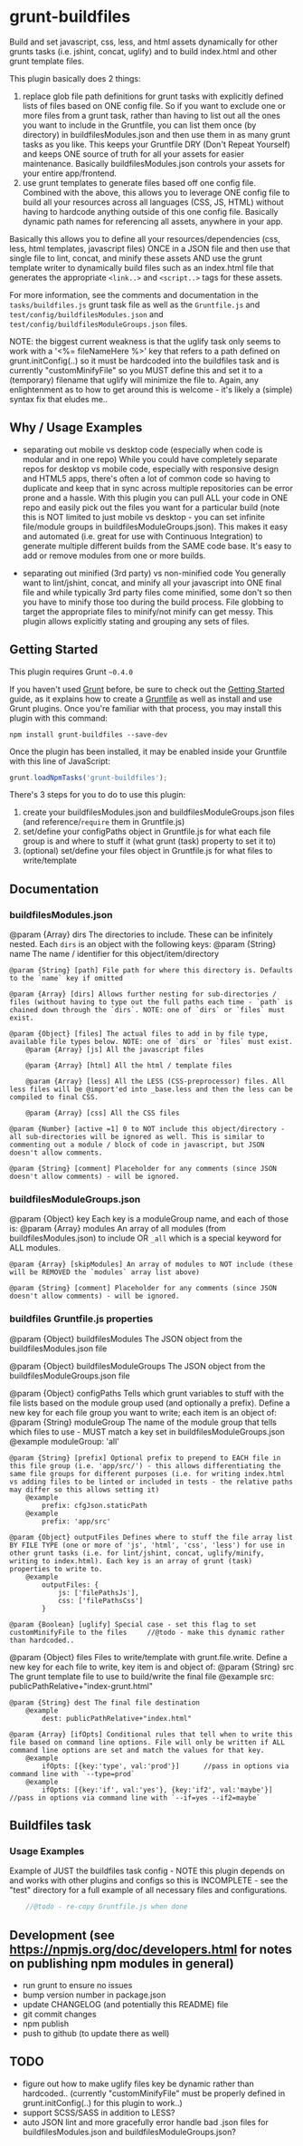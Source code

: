 # grunt-buildfiles
Build and set javascript, css, less, and html assets dynamically for other grunts tasks (i.e. jshint, concat, uglify) and to build index.html and other grunt template files.

This plugin basically does 2 things:
1. replace glob file path definitions for grunt tasks with explicitly defined lists of files based on ONE config file. So if you want to exclude one or more files from a grunt task, rather than having to list out all the ones you want to include in the Gruntfile, you can list them once (by directory) in buildfilesModules.json and then use them in as many grunt tasks as you like. This keeps your Gruntfile DRY (Don't Repeat Yourself) and keeps ONE source of truth for all your assets for easier maintenance. Basically buildfilesModules.json controls your assets for your entire app/frontend.
2. use grunt templates to generate files based off one config file. Combined with the above, this allows you to leverage ONE config file to build all your resources across all languages (CSS, JS, HTML) without having to hardcode anything outside of this one config file. Basically dynamic path names for referencing all assets, anywhere in your app.

Basically this allows you to define all your resources/dependencies (css, less, html templates, javascript files) ONCE in a JSON file and then use that single file to lint, concat, and minify these assets AND use the grunt template writer to dynamically build files such as an index.html file that generates the appropriate `<link..>` and `<script..>` tags for these assets.

For more information, see the comments and documentation in the `tasks/buildfiles.js` grunt task file as well as the `Gruntfile.js` and `test/config/buildfilesModules.json` and `test/config/buildfilesModuleGroups.json` files.

NOTE: the biggest current weakness is that the uglify task only seems to work with a '<%= fileNameHere %>' key that refers to a path defined on grunt.initConfig(..) so it must be hardcoded into the buildfiles task and is currently "customMinifyFile" so you MUST define this and set it to a (temporary) filename that uglify will minimize the file to. Again, any enlightenment as to how to get around this is welcome - it's likely a (simple) syntax fix that eludes me..


## Why / Usage Examples
- separating out mobile vs desktop code (especially when code is modular and in one repo)
While you could have completely separate repos for desktop vs mobile code, especially with responsive design and HTML5 apps, there's often a lot of common code so having to duplicate and keep that in sync across multiple repositories can be error prone and a hassle. With this plugin you can pull ALL your code in ONE repo and easily pick out the files you want for a particular build (note this is NOT limited to just mobile vs desktop - you can set infinite file/module groups in buildfilesModuleGroups.json). This makes it easy and automated (i.e. great for use with Continuous Integration) to generate multiple different builds from the SAME code base. It's easy to add or remove modules from one or more builds.

- separating out minified (3rd party) vs non-minified code
You generally want to lint/jshint, concat, and minify all your javascript into ONE final file and while typically 3rd party files come minified, some don't so then you have to minify those too during the build process. File globbing to target the appropriate files to minify/not minify can get messy. This plugin allows explicitly stating and grouping any sets of files.


## Getting Started
This plugin requires Grunt `~0.4.0`

If you haven't used [Grunt](http://gruntjs.com/) before, be sure to check out the [Getting Started](http://gruntjs.com/getting-started) guide, as it explains how to create a [Gruntfile](http://gruntjs.com/sample-gruntfile) as well as install and use Grunt plugins. Once you're familiar with that process, you may install this plugin with this command:

```shell
npm install grunt-buildfiles --save-dev
```

Once the plugin has been installed, it may be enabled inside your Gruntfile with this line of JavaScript:

```js
grunt.loadNpmTasks('grunt-buildfiles');
```

There's 3 steps for you to do to use this plugin:
1. create your buildfilesModules.json and buildfilesModuleGroups.json files (and reference/`require` them in Gruntfile.js)
2. set/define your configPaths object in Gruntfile.js for what each file group is and where to stuff it (what grunt (task) property to set it to)
3. (optional) set/define your files object in Gruntfile.js for what files to write/template


## Documentation
### buildfilesModules.json
@param {Array} dirs The directories to include. These can be infinitely nested. Each `dirs` is an object with the following keys:
	@param {String} name The name / identifier for this object/item/directory
	
	@param {String} [path] File path for where this directory is. Defaults to the `name` key if omitted
	
	@param {Array} [dirs] Allows further nesting for sub-directories / files (without having to type out the full paths each time - `path` is chained down through the `dirs`. NOTE: one of `dirs` or `files` must exist.
	
	@param {Object} [files] The actual files to add in by file type, available file types below. NOTE: one of `dirs` or `files` must exist.
		@param {Array} [js] All the javascript files
		
		@param {Array} [html] All the html / template files
		
		@param {Array} [less] All the LESS (CSS-preprocessor) files. All less files will be @import'ed into _base.less and then the less can be compiled to final CSS.
		
		@param {Array} [css] All the CSS files
	
	@param {Number} [active =1] 0 to NOT include this object/directory - all sub-directories will be ignored as well. This is similar to commenting out a module / block of code in javascript, but JSON doesn't allow comments.
	
	@param {String} [comment] Placeholder for any comments (since JSON doesn't allow comments) - will be ignored.

### buildfilesModuleGroups.json
@param {Object} key Each key is a moduleGroup name, and each of those is:
	@param {Array} modules An array of all modules (from buildfilesModules.json) to include OR `_all` which is a special keyword for ALL modules.
	
	@param {Array} [skipModules] An array of modules to NOT include (these will be REMOVED the `modules` array list above)
	
	@param {String} [comment] Placeholder for any comments (since JSON doesn't allow comments) - will be ignored.
	
	
### buildfiles Gruntfile.js properties
@param {Object} buildfilesModules The JSON object from the buildfilesModules.json file

@param {Object} buildfilesModuleGroups The JSON object from the buildfilesModuleGroups.json file

@param {Object} configPaths Tells which grunt variables to stuff with the file lists based on the module group used (and optionally a prefix). Define a new key for each file group you want to write; each item is an object of:
	@param {String} moduleGroup The name of the module group that tells which files to use - MUST match a key set in buildfilesModuleGroups.json
		@example
			moduleGroup: 'all'
	
	@param {String} [prefix] Optional prefix to prepend to EACH file in this file group (i.e. 'app/src/') - this allows differentiating the same file groups for different purposes (i.e. for writing index.html vs adding files to be linted or included in tests - the relative paths may differ so this allows setting it)
		@example
			prefix: cfgJson.staticPath
		@example
			prefix: 'app/src'
	
	@param {Object} outputFiles Defines where to stuff the file array list BY FILE TYPE (one or more of 'js', 'html', 'css', 'less') for use in other grunt tasks (i.e. for lint/jshint, concat, uglify/minify, writing to index.html). Each key is an array of grunt (task) properties to write to.
		@example
			outputFiles: {
				js: ['filePathsJs'],
				css: ['filePathsCss']
			}
			
	@param {Boolean} [uglify] Special case - set this flag to set customMinifyFile to the files		//@todo - make this dynamic rather than hardcoded..
			
@param {Object} files Files to write/template with grunt.file.write. Define a new key for each file to write, key item is and object of:
	@param {String} src The grunt template file to use to build/write the final file
		@example
			src: publicPathRelative+"index-grunt.html"
	
	@param {String} dest The final file destination
		@example
			dest: publicPathRelative+"index.html"
			
	@param {Array} [ifOpts] Conditional rules that tell when to write this file based on command line options. File will only be written if ALL command line options are set and match the values for that key.
		@example
			ifOpts: [{key:'type', val:'prod'}]		//pass in options via command line with `--type=prod`
		@example
			ifOpts: [{key:'if', val:'yes'}, {key:'if2', val:'maybe'}]		//pass in options via command line with `--if=yes --if2=maybe`


			
## Buildfiles task

### Usage Examples

Example of JUST the buildfiles task config - NOTE this plugin depends on and works with other plugins and configs so this is INCOMPLETE - see the "test" directory for a full example of all necessary files and configurations.
```js
	//@todo - re-copy Gruntfile.js when done
```


## Development (see https://npmjs.org/doc/developers.html for notes on publishing npm modules in general)
- run grunt to ensure no issues
- bump version number in package.json
- update CHANGELOG (and potentially this README) file
- git commit changes
- npm publish
- push to github (to update there as well)



## TODO
- figure out how to make uglify files key be dynamic rather than hardcoded.. (currently "customMinifyFile" must be properly defined in grunt.initConfig(..) for this plugin to work..)
- support SCSS/SASS in addition to LESS?
- auto JSON lint and more gracefully error handle bad .json files for buildfilesModules.json and buildfilesModuleGroups.json?